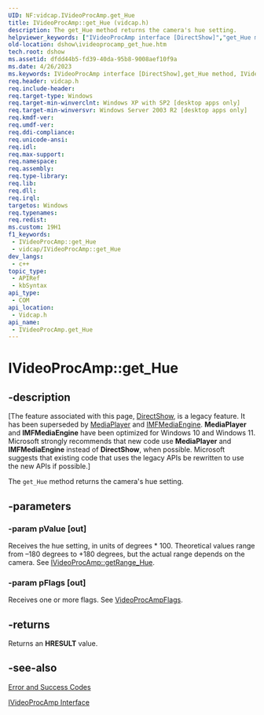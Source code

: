 ```yaml
---
UID: NF:vidcap.IVideoProcAmp.get_Hue
title: IVideoProcAmp::get_Hue (vidcap.h)
description: The get_Hue method returns the camera's hue setting.
helpviewer_keywords: ["IVideoProcAmp interface [DirectShow]","get_Hue method","IVideoProcAmp.get_Hue","IVideoProcAmp::get_Hue","IVideoProcAmpget_Hue","dshow.ivideoprocamp_get_hue","get_Hue","get_Hue method [DirectShow]","get_Hue method [DirectShow]","IVideoProcAmp interface","vidcap/IVideoProcAmp::get_Hue"]
old-location: dshow\ivideoprocamp_get_hue.htm
tech.root: dshow
ms.assetid: dfdd44b5-fd39-40da-95b8-9008aef10f9a
ms.date: 4/26/2023
ms.keywords: IVideoProcAmp interface [DirectShow],get_Hue method, IVideoProcAmp.get_Hue, IVideoProcAmp::get_Hue, IVideoProcAmpget_Hue, dshow.ivideoprocamp_get_hue, get_Hue, get_Hue method [DirectShow], get_Hue method [DirectShow],IVideoProcAmp interface, vidcap/IVideoProcAmp::get_Hue
req.header: vidcap.h
req.include-header: 
req.target-type: Windows
req.target-min-winverclnt: Windows XP with SP2 [desktop apps only]
req.target-min-winversvr: Windows Server 2003 R2 [desktop apps only]
req.kmdf-ver: 
req.umdf-ver: 
req.ddi-compliance: 
req.unicode-ansi: 
req.idl: 
req.max-support: 
req.namespace: 
req.assembly: 
req.type-library: 
req.lib: 
req.dll: 
req.irql: 
targetos: Windows
req.typenames: 
req.redist: 
ms.custom: 19H1
f1_keywords:
 - IVideoProcAmp::get_Hue
 - vidcap/IVideoProcAmp::get_Hue
dev_langs:
 - c++
topic_type:
 - APIRef
 - kbSyntax
api_type:
 - COM
api_location:
 - Vidcap.h
api_name:
 - IVideoProcAmp.get_Hue
---
```


# IVideoProcAmp::get_Hue


## -description

\[The feature associated with this page, [DirectShow](/windows/win32/directshow/directshow), is a legacy feature. It has been superseded by [MediaPlayer](/uwp/api/Windows.Media.Playback.MediaPlayer) and [IMFMediaEngine](/windows/win32/api/mfmediaengine/nn-mfmediaengine-imfmediaengine). **MediaPlayer** and **IMFMediaEngine** have been optimized for Windows 10 and Windows 11. Microsoft strongly recommends that new code use **MediaPlayer** and **IMFMediaEngine** instead of **DirectShow**, when possible. Microsoft suggests that existing code that uses the legacy APIs be rewritten to use the new APIs if possible.\]

The <code>get_Hue</code> method returns the camera's hue setting.

## -parameters

### -param pValue [out]

Receives the hue setting, in units of degrees * 100. Theoretical values range from –180 degrees to +180 degrees, but the actual range depends on the camera. See <a href="/windows/desktop/api/vidcap/nf-vidcap-ivideoprocamp-getrange_hue">IVideoProcAmp::getRange_Hue</a>.

### -param pFlags [out]

Receives one or more flags. See <a href="/windows/win32/api/strmif/ne-strmif-videoprocampflags">VideoProcAmpFlags</a>.

## -returns

Returns an <b>HRESULT</b> value.

## -see-also

<a href="/windows/desktop/DirectShow/error-and-success-codes">Error and Success Codes</a>



<a href="/windows/desktop/api/vidcap/nn-vidcap-ivideoprocamp">IVideoProcAmp Interface</a>